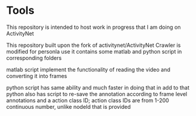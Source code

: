 # Tools
This repository is intended to host work in progress that I am doing on ActivityNet

This repository built upon the fork of activitynet/ActivityNet 
Crawler is modified for personla use
it contains some matlab and python script in corresponding folders

matlab script implement the functionality of reading the video and converting it into frames

python script has same ability and much faster in doing that
in add to that python also has script to re-save the annotation according to frame level annotations 
and a action class ID; action class IDs are from 1-200 continuous number, unlike nodeId that is provided

